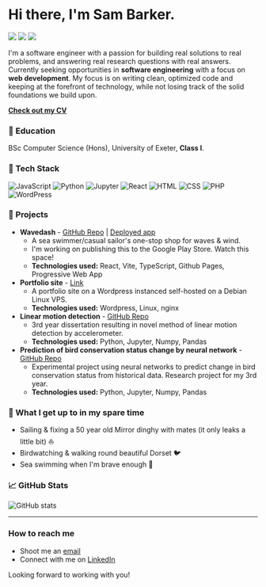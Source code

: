 # Hi there, I'm Sam Barker.

<a href="https://sambarker.xyz"><img src="https://img.shields.io/badge/-sambarker.xyz-fcba03?logo=googlechrome&logoColor=black"/></a>
<a href="https://www.linkedin.com/in/sam-barker-/"><img src="https://img.shields.io/badge/-Sam%20Barker-0077B5?logo=linkedin&logoColor=white"/></a>
<a href="mailto:sambarker247@gmail.com"><img src="https://img.shields.io/badge/-sambarker247@gmail.com-1fba00?logo=gmail&logoColor=white"/></a>  

I'm a software engineer with a passion for building real solutions to real problems, and answering real research questions with real answers. Currently seeking opportunities in **software engineering** with a focus on **web development**. My focus is on writing clean, optimized code and keeping at the forefront of technology, while not losing track of the solid foundations we build upon.

**[Check out my CV](https://sambarker.xyz/cv-2)**

### 📖 Education

BSc Computer Science (Hons), University of Exeter, **Class I**.

### 🔧 Tech Stack
![JavaScript](https://img.shields.io/badge/JavaScript-F7DF1E?logo=javascript&logoColor=black)
![Python](https://img.shields.io/badge/Python-3776AB?logo=python&logoColor=white)
![Jupyter](https://img.shields.io/badge/Jupyter-F37626.svg?&logo=Jupyter&logoColor=white)
![React](https://img.shields.io/badge/React-20232A?logo=react&logoColor=61DAFB)
![HTML](https://img.shields.io/badge/HTML5-E34F26?logo=html5&logoColor=white)
![CSS](https://img.shields.io/badge/CSS3-1572B6?logo=css3&logoColor=white)
![PHP](https://img.shields.io/badge/PHP-777BB4?logo=php&logoColor=white)
![WordPress](https://img.shields.io/badge/WordPress-%23117AC9.svg?logo=WordPress&logoColor=white)

### 💼 Projects
- **Wavedash** - [GitHub Repo](https://github.com/sjb296/wavedash) | [Deployed app](https://wavedash.sambarker.xyz)
   - A sea swimmer/casual sailor's one-stop shop for waves & wind.
   - I'm working on publishing this to the Google Play Store. Watch this space!
   - **Technologies used:** React, Vite, TypeScript, Github Pages, Progressive Web App
- **Portfolio site** - [Link](https://sambarker.xyz)
   - A portfolio site on a Wordpress instanced self-hosted on a Debian Linux VPS.
   - **Technologies used:** Wordpress, Linux, nginx
- **Linear motion detection** - [GitHub Repo](https://github.com/sjb296/linear-motion-detection)
   - 3rd year dissertation resulting in novel method of linear motion detection by accelerometer.
   - **Technologies used:** Python, Jupyter, Numpy, Pandas
- **Prediction of bird conservation status change by neural network** - [GitHub Repo](https://github.com/sjb296/bird-status-neural-networks)
   - Experimental project using neural networks to predict change in bird conservation status from historical data. Research project for my 3rd year.
   - **Technologies used:** Python, Jupyter, Numpy, Pandas

### 🌟 What I get up to in my spare time

- Sailing & fixing a 50 year old Mirror dinghy with mates (it only leaks a little bit) ⛵
- Birdwatching & walking round beautiful Dorset 🐦
- Sea swimming when I'm brave enough 🌊

### 📈 GitHub Stats
![GitHub stats](https://github-readme-stats.vercel.app/api?username=sjb296&show_icons=true&hide=stars,prs,issues,contribs&hide_rank=true)

---

### How to reach me

- Shoot me an [email](mailto:sambarker247@gmail.com)
- Connect with me on [LinkedIn](https://linkedin.com/in/sam-barker-)

Looking forward to working with you!

<!--
**sjb296/sjb296** is a ✨ _special_ ✨ repository because its `README.md` (this file) appears on your GitHub profile.

Here are some ideas to get you started:

- 🔭 I’m currently working on ...
- 🌱 I’m currently learning ...
- 👯 I’m looking to collaborate on ...
- 🤔 I’m looking for help with ...
- 💬 Ask me about ...
- 📫 How to reach me: ...
- 😄 Pronouns: ...
- ⚡ Fun fact: ...
-->
